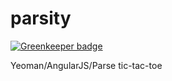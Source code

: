 parsity
=======

[![Greenkeeper badge](https://badges.greenkeeper.io/chasm/parsity.svg)](https://greenkeeper.io/)

Yeoman/AngularJS/Parse tic-tac-toe
